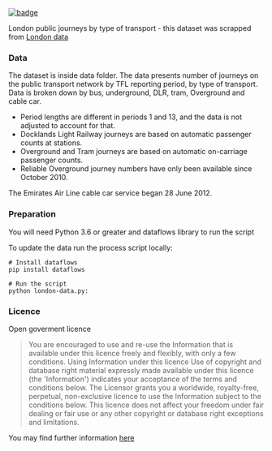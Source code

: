 <a className="gh-badge" href="https://datahub.io/core/london-transport"><img src="https://badgen.net/badge/icon/View%20on%20datahub.io/orange?icon=https://datahub.io/datahub-cube-badge-icon.svg&label&scale=1.25" alt="badge" /></a>

London public journeys by type of transport - this dataset was scrapped from 
[London data](https://data.london.gov.uk)

### Data

The dataset is inside data folder. The data presents number of journeys on the public transport network by TFL reporting period, by type of transport. Data is broken down by bus, underground, DLR, tram, Overground and cable car.

* Period lengths are different in periods 1 and 13, and the data is not adjusted to account for that.
* Docklands Light Railway journeys are based on automatic passenger counts at stations.
* Overground and Tram journeys are based on automatic on-carriage passenger counts. 
* Reliable Overground journey numbers have only been available since October 2010.

The Emirates Air Line cable car service began 28 June 2012.

### Preparation

You will need Python 3.6 or greater and dataflows library to run the script

To update the data run the process script locally:

```
# Install dataflows
pip install dataflows

# Run the script
python london-data.py:
```

### Licence

Open goverment licence

> You are encouraged to use and re-use the Information that is available under this licence freely and flexibly, with only a few conditions. Using Information under this licence Use of copyright and database right material expressly made available under this licence (the 'Information') indicates your acceptance of the terms and conditions below. The Licensor grants you a worldwide, royalty-free, perpetual, non-exclusive licence to use the Information subject to the conditions below. This licence does not affect your freedom under fair dealing or fair use or any other copyright or database right exceptions and limitations.

You may find further information [here](http://www.nationalarchives.gov.uk/doc/open-government-licence/version/3/)
